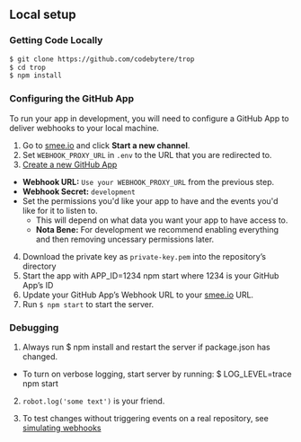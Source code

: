 ## Local setup

### Getting Code Locally

```sh
$ git clone https://github.com/codebytere/trop
$ cd trop
$ npm install
```

### Configuring the GitHub App

To run your app in development, you will need to configure a GitHub App to deliver webhooks to your local machine.

1. Go to [smee.io](https://smee.io/) and click **Start a new channel**.
2. Set `WEBHOOK_PROXY_URL` in `.env` to the URL that you are redirected to.
3. [Create a new GitHub App](https://github.com/settings/apps/new)
  - **Webhook URL:** `Use your WEBHOOK_PROXY_URL` from the previous step.
  - **Webhook Secret:** `development`
  - Set the permissions you'd like your app to have and the events you'd like for it to listen to.  
    - This will depend on what data you want your app to have access to.
    - **Nota Bene:** For development we recommend enabling everything and then removing uncessary permissions later.
4. Download the private key as `private-key.pem` into the repository’s directory
5. Start the app with APP_ID=1234 npm start where 1234 is your GitHub App’s ID
5. Update your GitHub App’s Webhook URL to your [smee.io](https://smee.io/) URL.
6. Run `$ npm start` to start the server.

### Debugging

1. Always run $ npm install and restart the server if package.json has changed.
  - To turn on verbose logging, start server by running: $ LOG_LEVEL=trace npm start

2. `robot.log('some text')` is your friend.

2. To test changes without triggering events on a real repository, see [simulating webhooks](https://probot.github.io/docs/simulating-webhooks/)